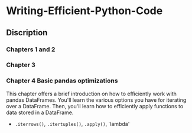# Writing-Efficient-Python-Code
## Discription

### Chapters 1 and 2 

### Chapter 3 
### Chapter 4 Basic pandas optimizations
This chapter offers a brief introduction on how to efficiently work with pandas DataFrames. You'll learn the various options you have for iterating over a DataFrame. Then, you'll learn how to efficiently apply functions to data stored in a DataFrame.
* `.iterrows()`, `.itertuples()`, `.apply()`, `lambda'
